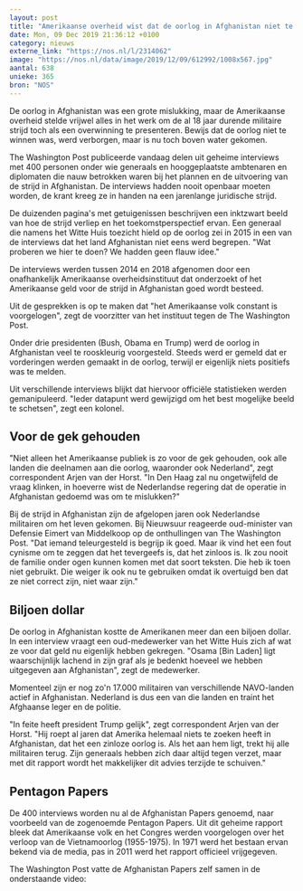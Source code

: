 ```yaml
---
layout: post
title: "Amerikaanse overheid wist dat de oorlog in Afghanistan niet te winnen was"
date: Mon, 09 Dec 2019 21:36:12 +0100
category: nieuws
externe_link: "https://nos.nl/l/2314062"
image: "https://nos.nl/data/image/2019/12/09/612992/1008x567.jpg"
aantal: 638
unieke: 365
bron: "NOS"
---
```


<p>De oorlog in Afghanistan was een grote mislukking, maar de Amerikaanse overheid stelde vrijwel alles in het werk om de al 18 jaar durende militaire strijd toch als een overwinning te presenteren. Bewijs dat de oorlog niet te winnen was, werd verborgen, maar is nu toch boven water gekomen.</p>
<p>The Washington Post publiceerde vandaag delen uit geheime interviews met 400 personen onder wie generaals en hooggeplaatste ambtenaren en diplomaten die nauw betrokken waren bij het plannen en de uitvoering van de strijd in Afghanistan. De interviews hadden nooit openbaar moeten worden, de krant kreeg ze in handen na een jarenlange juridische strijd.</p>
<p>De duizenden pagina's met getuigenissen beschrijven een inktzwart beeld van hoe de strijd verliep en het toekomstperspectief ervan. Een generaal die namens het Witte Huis toezicht hield op de oorlog zei in 2015 in een van de interviews dat het land Afghanistan niet eens werd begrepen. "Wat proberen we hier te doen? We hadden geen flauw idee."</p>
<p>De interviews werden tussen 2014 en 2018 afgenomen door een onafhankelijk Amerikaanse overheidsinstituut dat onderzoekt of het Amerikaanse geld voor de strijd in Afghanistan goed wordt besteed.</p>
<p>Uit de gesprekken is op te maken dat "het Amerikaanse volk constant is voorgelogen", zegt de voorzitter van het instituut tegen de The Washington Post.</p>
<p>Onder drie presidenten (Bush, Obama en Trump) werd de oorlog in Afghanistan veel te rooskleurig voorgesteld. Steeds werd er gemeld dat er vorderingen werden gemaakt in de oorlog, terwijl er eigenlijk niets positiefs was te melden.</p>
<p>Uit verschillende interviews blijkt dat hiervoor officiële statistieken werden gemanipuleerd. "Ieder datapunt werd gewijzigd om het best mogelijke beeld te schetsen", zegt een kolonel.</p>
<h2>Voor de gek gehouden</h2>
<p>"Niet alleen het Amerikaanse publiek is zo voor de gek gehouden, ook alle landen die deelnamen aan die oorlog, waaronder ook Nederland", zegt correspondent Arjen van der Horst. "In Den Haag zal nu ongetwijfeld de vraag klinken, in hoeverre wist de Nederlandse regering dat de operatie in Afghanistan gedoemd was om te mislukken?"</p>
<p>Bij de strijd in Afghanistan zijn de afgelopen jaren ook Nederlandse militairen om het leven gekomen. Bij Nieuwsuur reageerde oud-minister van Defensie Eimert van Middelkoop op de onthullingen van The Washington Post. "Dat iemand teleurgesteld is begrijp ik goed. Maar ik vind het een fout cynisme om te zeggen dat het tevergeefs is, dat het zinloos is. Ik zou nooit de familie onder ogen kunnen komen met dat soort teksten. Die heb ik toen niet gebruikt. Die weiger ik ook nu te gebruiken omdat ik overtuigd ben dat ze niet correct zijn, niet waar zijn."</p>
<h2>Biljoen dollar</h2>
<p>De oorlog in Afghanistan kostte de Amerikanen meer dan een biljoen dollar. In een interview vraagt een oud-medewerker van het Witte Huis zich af wat ze voor dat geld nu eigenlijk hebben gekregen. "Osama [Bin Laden] ligt waarschijnlijk lachend in zijn graf als je bedenkt hoeveel we hebben uitgegeven aan Afghanistan", zegt de medewerker.</p>
<p>Momenteel zijn er nog zo'n 17.000 militairen van verschillende NAVO-landen actief in Afghanistan. Nederland is dus een van die landen en traint het Afghaanse leger en de politie.</p>
<p>"In feite heeft president Trump gelijk", zegt correspondent Arjen van der Horst. "Hij roept al jaren dat Amerika helemaal niets te zoeken heeft in Afghanistan, dat het een zinloze oorlog is. Als het aan hem ligt, trekt hij alle militairen terug. Zijn generaals hebben zich daar altijd tegen verzet, maar met dit rapport wordt het makkelijker dit advies terzijde te schuiven."</p>
<h2>Pentagon Papers</h2>
<p>De 400 interviews worden nu al de Afghanistan Papers genoemd, naar voorbeeld van de zogenoemde Pentagon Papers. Uit dit geheime rapport bleek dat Amerikaanse volk en het Congres werden voorgelogen over het verloop van de Vietnamoorlog (1955-1975). In 1971 werd het bestaan ervan bekend via de media, pas in 2011 werd het rapport officieel vrijgegeven.</p>
<p>The Washington Post vatte de Afghanistan Papers zelf samen in de onderstaande video:</p>
